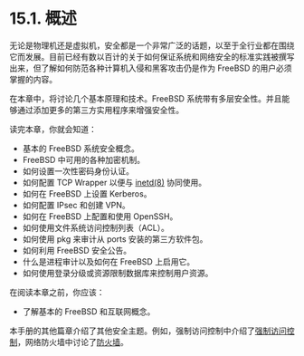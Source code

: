 # 15.1. 概述


无论是物理机还是虚拟机，安全都是一个非常广泛的话题，以至于全行业都在围绕它而发展。目前已经有数以百计的关于如何保证系统和网络安全的标准实践被撰写出来，但了解如何防范各种计算机入侵和黑客攻击仍是作为 FreeBSD 的用户必须掌握的内容。

在本章中，将讨论几个基本原理和技术。FreeBSD 系统带有多层安全性。并且能够通过添加更多的第三方实用程序来增强安全性。

读完本章，你就会知道：

- 基本的 FreeBSD 系统安全概念。
- FreeBSD 中可用的各种加密机制。
- 如何设置一次性密码身份认证。
- 如何配置 TCP Wrapper 以便与 [inetd(8)](https://www.freebsd.org/cgi/man.cgi?query=inetd&sektion=8&format=html) 协同使用。
- 如何在 FreeBSD 上设置 Kerberos。
- 如何配置 IPsec 和创建 VPN。
- 如何在 FreeBSD 上配置和使用 OpenSSH。
- 如何使用文件系统访问控制列表（ACL）。
- 如何使用 pkg 来审计从 ports 安装的第三方软件包。
- 如何利用 FreeBSD 安全公告。
- 什么是进程审计以及如何在 FreeBSD 上启用它。
- 如何使用登录分级或资源限制数据库来控制用户资源。

在阅读本章之前，你应该：

- 了解基本的 FreeBSD 和互联网概念。

本手册的其他篇章介绍了其他安全主题。例如，强制访问控制中介绍了[强制访问控制](https://docs.freebsd.org/en/books/handbook/mac/index.html#mac)，网络防火墙中讨论了[防火墙](https://docs.freebsd.org/en/books/handbook/firewalls/index.html#firewalls)。

